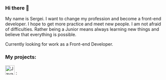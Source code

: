 ### Hi there 👋
My name is Sergei. I want to change my profession and become a front-end developer. I hope to get more practice and meet new people. I am not afraid of difficulties. Rather being a Junior means always learning new things and believe that everything is possible.

Currently looking for work as a Front-end Developer.

### My projects:


 <img alt="JavaScript" height="30px" src="https://cdn.svgporn.com/logos/javascript.svg" /> :



<!--
**Domask2/Domask2** is a ✨ _special_ ✨ repository because its `README.md` (this file) appears on your GitHub profile.

Here are some ideas to get you started:

- 🔭 I’m currently working on ...
- 🌱 I’m currently learning ...
- 👯 I’m looking to collaborate on ...
- 🤔 I’m looking for help with ...
- 💬 Ask me about ...
- 📫 How to reach me: ...
- 😄 Pronouns: ...
- ⚡ Fun fact: ...
-->
